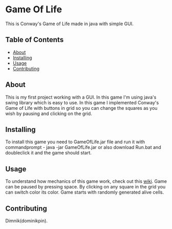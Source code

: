 # Game Of Life
This is Conway's Game of Life made in java with simple GUI.

## Table of Contents

- [About](#about)
- [Installing](#installing)
- [Usage](#usage)
- [Contributing](#contributing)

## About
This is my first project working with a GUI. In this game I'm using java's swing library which is easy to use. In this game I implemented Conway's Game of Life with buttons in grid so you can change the squares as you wish by pausing and clicking on the grid.

## Installing
To install this game you need to GameOfLife.jar file and run it with commandprompt - java -jar GameOfLife.jar or also download Run.bat and doubleclick it and the game should start.

## Usage
To understand how mechanics of this game work, check out this [wiki](https://en.wikipedia.org/wiki/Conway%27s_Game_of_Life). Game can be paused by pressing space. By clicking on any square in the grid you can switch color its color. Game starts with randomly generated alive cells.

## Contributing
Dimnik(dominikpin).
